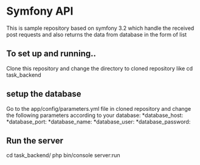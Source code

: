 Symfony API
========================

This is sample repository based on symfony 3.2 which handle the received post requests and also returns the data from database in the form of list 

## To set up and running..

Clone this repository and change the directory to cloned repository like cd task_backend 

## setup the database 

Go to the app/config/parameters.yml file in cloned repository  and change the following parameters according to your database:
    *database_host: 
    *database_port: 
    *database_name: 
    *database_user: 
    *database_password: 
	
## Run the server

 cd task_backend/
 php bin/console server:run	
